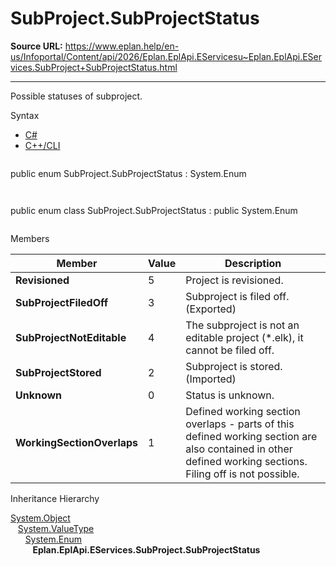 # SubProject.SubProjectStatus

**Source URL:** https://www.eplan.help/en-us/Infoportal/Content/api/2026/Eplan.EplApi.EServicesu~Eplan.EplApi.EServices.SubProject+SubProjectStatus.html

---

Possible statuses of subproject.

Syntax

- [C#](#i-syntax-CS)
- [C++/CLI](#i-syntax-CPP2005)

```
```
public enum SubProject.SubProjectStatus : System.Enum
```
```

```
```
public enum class SubProject.SubProjectStatus : public System.Enum
```
```

Members

| Member | Value | Description |
| --- | --- | --- |
| **Revisioned** | 5 | Project is revisioned. |
| **SubProjectFiledOff** | 3 | Subproject is filed off. (Exported) |
| **SubProjectNotEditable** | 4 | The subproject is not an editable project (\*.elk), it cannot be filed off. |
| **SubProjectStored** | 2 | Subproject is stored. (Imported) |
| **Unknown** | 0 | Status is unknown. |
| **WorkingSectionOverlaps** | 1 | Defined working section overlaps - parts of this defined working section are also contained in other defined working sections. Filing off is not possible. |

Inheritance Hierarchy

[System.Object](#)  
   [System.ValueType](#)  
      [System.Enum](#)  
         **Eplan.EplApi.EServices.SubProject.SubProjectStatus**

